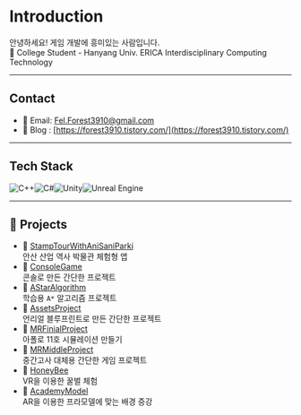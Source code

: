 # Introduction

안녕하세요! 게임 개발에 흥미있는 사람입니다.  
🏫 College Student - Hanyang Univ. ERICA Interdisciplinary Computing Technology

---

## Contact

-   📧 Email: [Fel.Forest3910@gmail.com](mailto:Fel.Forest3910@gmail.com)
-   📝 Blog : [https://forest3910.tistory.com/](https://forest3910.tistory.com/)

---

## Tech Stack

![C++](https://img.shields.io/badge/C++-00599C?style=flat&logo=c%2B%2B&logoColor=white)![C#](https://img.shields.io/badge/C%23-239120?style=flat&logo=c-sharp&logoColor=white)![Unity](https://img.shields.io/badge/Unity-000000?style=flat&logo=unity&logoColor=white)![Unreal Engine](https://img.shields.io/badge/Unreal-313131?style=flat&logo=unrealengine&logoColor=white)

---

## 🚀 Projects

-   🔗 [StampTourWithAniSaniParki](https://github.com/FelForest/StampTourWithAniSaniParki)  
    안산 산업 역사 박물관 체험형 앱
-   🔗 [ConsoleGame](https://github.com/FelForest/ConsoleGame)  
    콘솔로 만든 간단한 프로젝트
-   🔗 [AStarAlgorithm](https://github.com/FelForest/Console-AStarAlgorithm)  
    학습용 `A*` 알고리즘 프로젝트
-   🔗 [AssetsProject](https://www.notion.so/BP-Project-1c21b2ce947c80629765daf1eb8f5943)  
    언리얼 블루프린트로 만든 간단한 프로젝트
-   🔗 [MRFinialProject](https://github.com/FelForest/MRFinialProject)  
    아폴로 11호 시뮬레이션 만들기
-   🔗 [MRMiddleProject](https://github.com/FelForest/MRMiddleProject)  
    중간고사 대체용 간단한 게임 프로젝트
-   🔗 [HoneyBee](https://github.com/FelForest/HoneyBee)  
    VR을 이용한 꿀벌 체험
-   🔗 [AcademyModel](https://github.com/FelForest/AcademyModel)  
    AR을 이용한 프라모델에 맞는 배경 증강

